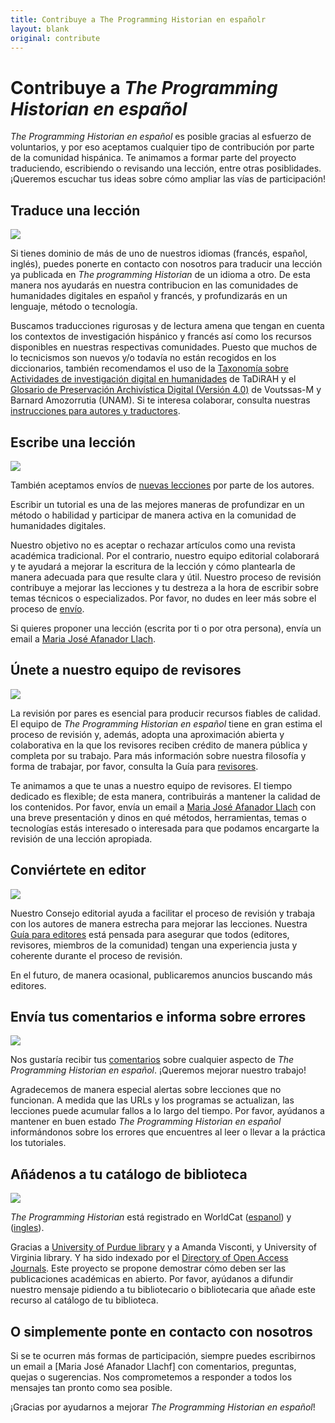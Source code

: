 ```yaml
---
title: Contribuye a The Programming Historian en españolr
layout: blank
original: contribute
---
```


# Contribuye a *The Programming Historian en español*

_The Programming Historian en español_ es posible gracias al esfuerzo de voluntarios, y por eso aceptamos cualquier tipo de contribución por parte de la comunidad hispánica. Te animamos a formar parte del proyecto traduciendo, escribiendo o revisando una lección, entre otras posiblidades. ¡Queremos escuchar tus ideas sobre cómo ampliar las vías de participación!

## Traduce una lección

<img src="/images/translator.png" class="garnish rounded float-right" />

Si tienes dominio de más de uno de nuestros idiomas (francés, español, inglés), puedes ponerte en contacto con nosotros para traducir una lección ya publicada en _The programming Historian_ de un idioma a otro. De esta manera nos ayudarás en nuestra contribucion en las comunidades de humanidades digitales en español y francés, y profundizarás en un lenguaje, método o tecnología.

Buscamos traducciones rigurosas y de lectura amena que tengan en cuenta los contextos de investigación hispánico y francés así como los recursos disponibles en nuestras respectivas comunidades. Puesto que muchos de lo tecnicismos son nuevos y/o todavía no están recogidos en los diccionarios, también recomendamos el uso de la [Taxonomía sobre Actividades de investigación digital en humanidades](http://vocabularios.caicyt.gov.ar/portal/index.php?task=fetchLast&v=42) de TaDiRAH y el [Glosario de Preservación Archivística Digital (Versión 4.0)](http://www.mecd.gob.es/planes-nacionales/dam/jcr:f20a4ba1-0ed2-445d-9be9-b8b0382562ea/mex-glosario-interpares-total0112.pdf) de Voutssas-M y Barnard Amozorrutia (UNAM).
Si te interesa colaborar, consulta nuestras [instrucciones para autores y traductores](/es/guia-para-autores.html).

## Escribe una lección

<img src="/images/author-sm.png" class="garnish rounded float-right" />

También aceptamos envíos de [nuevas lecciones] por parte de los autores.

Escribir un tutorial es una de las mejores maneras de profundizar en un método o habilidad y participar de manera activa en la comunidad de humanidades digitales.

Nuestro objetivo no es aceptar o rechazar artículos como una revista académica tradicional. Por el contrario, nuestro equipo editorial colaborará y te ayudará a mejorar la escritura de la lección y cómo plantearla de manera adecuada para que resulte clara y útil. Nuestro proceso de revisión contribuye a mejorar las lecciones y tu destreza a la hora de escribir sobre temas técnicos o especializados. Por favor, no dudes en leer más sobre el proceso de [envío].

Si quieres proponer una lección (escrita por ti o por otra persona), envía un email a [Maria José Afanador Llach].


## Únete a nuestro equipo de revisores

<img src="/images/reviewer-sm.png" class="garnish rounded float-right" />


La revisión por pares es esencial para producir recursos fiables de calidad. El equipo de _The Programming Historian en español_ tiene en gran estima el proceso de revisión y, además, adopta una aproximación abierta y colaborativa en la que los revisores reciben crédito de manera pública y completa por su trabajo. Para más información sobre nuestra filosofía y forma de trabajar, por favor, consulta la Guía para [revisores].

Te animamos a que te unas a nuestro equipo de revisores. El tiempo dedicado es flexible; de esta manera, contribuirás a mantener la calidad de los contenidos. Por favor, envía un email a [Maria José Afanador Llach] con una breve presentación y dinos en qué métodos, herramientas, temas o tecnologías estás interesado o interesada para que podamos encargarte la revisión de una lección apropiada.


## Conviértete en editor

<img src="/gallery/editor-guidelines.png" class="garnish rounded float-right" />


Nuestro Consejo editorial ayuda a facilitar el proceso de revisión y trabaja con los autores de manera estrecha para mejorar las lecciones. Nuestra [Guía para editores] está pensada para asegurar que todos (editores, revisores, miembros de la comunidad) tengan una experiencia justa y coherente durante el proceso de revisión.

En el futuro, de manera ocasional, publicaremos anuncios buscando más editores.

## Envía tus comentarios e informa sobre errores

<img src="/images/reader-sm.png" class="garnish rounded float-right" />


Nos gustaría recibir tus [comentarios] sobre cualquier aspecto de _The Programming Historian en español_. ¡Queremos mejorar nuestro trabajo!

Agradecemos de manera especial alertas sobre lecciones que no funcionan. A medida que las URLs y los programas se actualizan, las lecciones puede acumular fallos a lo largo del tiempo. Por favor, ayúdanos a mantener en buen estado _The Programming Historian en español_ informándonos sobre los errores que encuentres al leer o llevar a la práctica los tutoriales.


## Añádenos a tu catálogo de biblioteca

<img src="/images/library-catalogue.png" class="garnish float-right" />


_The Programming Historian_ está registrado en WorldCat ([espanol](https://www.worldcat.org/title/programming-historian-en-espanol/oclc/1061292935&referer=brief_results)) y ([ingles](http://www.worldcat.org/title/programming-historian/oclc/951537099)).

Gracias a [University of Purdue library] y a Amanda Visconti, y University of Virginia library. Y ha sido indexado por el [Directory of Open Access Journals].
Este proyecto se propone demostrar cómo deben ser las publicaciones académicas en abierto. Por favor, ayúdanos a difundir nuestro mensaje pidiendo a tu bibliotecario o bibliotecaria que añade este recurso al catálogo de tu biblioteca.



## O simplemente ponte en contacto con nosotros

Si se te ocurren más formas de participación, siempre puedes escribirnos un email a [Maria José Afanador Llachf] con comentarios, preguntas, quejas o sugerencias. Nos comprometemos a responder a todos los mensajes tan pronto como sea posible.

¡Gracias por ayudarnos a mejorar _The Programming Historian en español_!



[nuevas lecciones]: /es/guia-para-autores
[envío]: /es/guia-para-autores
[revisores]: /es/guia-para-revisores
[Guía para editores]: /es/guia-para-revisores
[comentarios]: /es/retroalimentacion
[WorldCat]: http://www.worldcat.org/title/programming-historian/oclc/951537099
[University of Purdue library]: http://purdue-primo-prod.hosted.exlibrisgroup.com/primo_library/libweb/action/dlDisplay.do?vid=PURDUE&search_scope=everything&docId=PURDUE_ALMA51671812890001081&fn=permalink
[Directory of Open Access Journals]: https://doaj.org/toc/2397-2068
[Maria José Afanador Llach]: mailto:mj.afanador28@uniandes.edu.co

